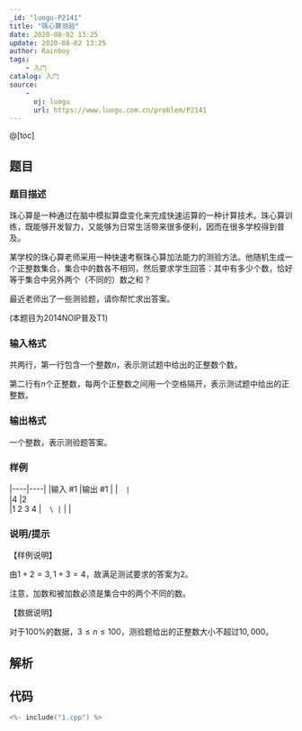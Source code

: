 ```yaml
---
_id: "luogu-P2141"
title: "珠心算测验"
date: 2020-08-02 13:25
update: 2020-08-02 13:25
author: Rainboy
tags:
    - 入门
catalog: 入门
source: 
    - 
      oj: luogu
      url: https://www.luogu.com.cn/problem/P2141
---
```


@[toc]

## 题目



### 题目描述

珠心算是一种通过在脑中模拟算盘变化来完成快速运算的一种计算技术。珠心算训练，既能够开发智力，又能够为日常生活带来很多便利，因而在很多学校得到普及。


某学校的珠心算老师采用一种快速考察珠心算加法能力的测验方法。他随机生成一个正整数集合，集合中的数各不相同，然后要求学生回答：其中有多少个数，恰好等于集合中另外两个（不同的）数之和？


最近老师出了一些测验题，请你帮忙求出答案。


(本题目为2014NOIP普及T1)




### 输入格式
共两行，第一行包含一个整数$n$，表示测试题中给出的正整数个数。


第二行有$n$个正整数，每两个正整数之间用一个空格隔开，表示测试题中给出的正整数。




### 输出格式

一个整数，表示测验题答案。




### 样例

|----|----|
|输入 #1  |输出 #1  |
|```  |```  \
|4  |2  \
|1 2 3 4  |```  \
|```  |   |



### 说明/提示
【样例说明】


由$1+2=3,1+3=4$，故满足测试要求的答案为$2$。  

注意，加数和被加数必须是集合中的两个不同的数。


【数据说明】


对于$100\%$的数据，$3 ≤ n ≤ 100$，测验题给出的正整数大小不超过$10,000$。



## 解析


## 代码

```c
<%- include("1.cpp") %>
```
